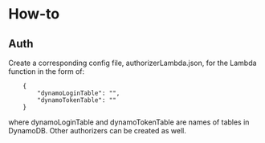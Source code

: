 # How-to

## Auth
Create a corresponding config file, authorizerLambda.json, for the Lambda function in the form of:

```
	{
		"dynamoLoginTable": "",
		"dynamoTokenTable": ""
	}
```
where dynamoLoginTable and dynamoTokenTable are names of tables in DynamoDB. Other authorizers can be created as well.

